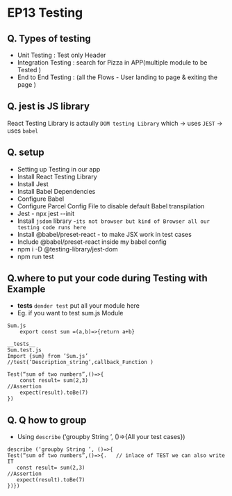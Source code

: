 # EP13 Testing 
## Q. Types of testing 
- Unit Testing : Test only Header 
- Integration Testing : search for Pizza in APP(multiple module to be Tested )
- End to End Testing : (all the Flows - User landing to page & exiting the page )

## Q. jest is JS library
React Testing Library is actaully `DOM testing Library` which -> uses `JEST` -> uses `babel` 

## Q. setup
- Setting up Testing in our app
- Install React Testing Library
- Install Jest
- Install Babel Dependencies
- Configure Babel
- Configure Parcel Config File to disable default Babel transpilation
- Jest - npx jest --init
- Install `jsdom` library -`its not browser but kind of Browser all our testing code runs here`
- Install @babel/preset-react - to make JSX work in test cases
- Include @babel/preset-react inside my babel config
- npm i -D @testing-library/jest-dom
- npm run test

## Q.where to put your code during Testing with Example
- __tests__ `dender test` put all your module here 
- Eg. if you want to test sum.js Module 
```
Sum.js
	export const sum =(a,b)=>{return a+b}
```
```
__tests__
Sum.test.js
Import {sum} from ’Sum.js’
//test(’Description_string’,callback_Function )

Test(“sum of two numbers”,()=>{
	const result= sum(2,3)
//Assertion 
	expect(result).toBe(7)
})
```
## Q. Q how to group 
- Using `describe` (‘groupby String ’, ()=>{All your test cases})

 ```
describe (‘groupby String ’, ()=>{
Test(“sum of two numbers”,()=>{.   // inlace of TEST we can also write IT
	const result= sum(2,3)
//Assertion 
	expect(result).toBe(7)
})})
```
